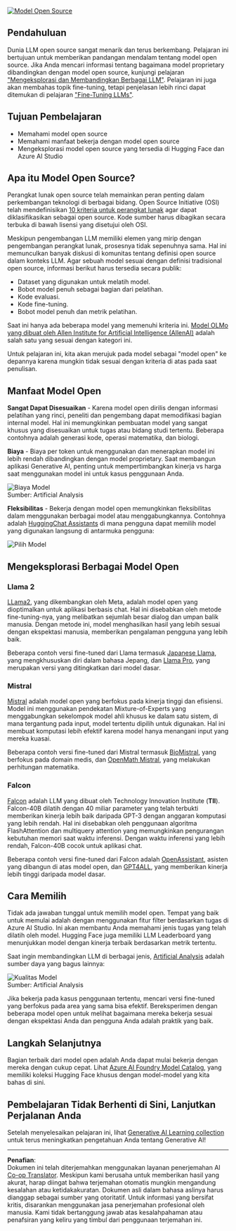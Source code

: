 <!--
CO_OP_TRANSLATOR_METADATA:
{
  "original_hash": "a8b2d4bb727c877ebf9edff8623d16b9",
  "translation_date": "2025-09-06T10:21:20+00:00",
  "source_file": "16-open-source-models/README.md",
  "language_code": "id"
}
-->
[![Model Open Source](../../../translated_images/16-lesson-banner.6b56555e8404fda1716382db4832cecbe616ccd764de381f0af6cfd694d05f74.id.png)](https://aka.ms/gen-ai-lesson16-gh?WT.mc_id=academic-105485-koreyst)

## Pendahuluan

Dunia LLM open source sangat menarik dan terus berkembang. Pelajaran ini bertujuan untuk memberikan pandangan mendalam tentang model open source. Jika Anda mencari informasi tentang bagaimana model proprietary dibandingkan dengan model open source, kunjungi pelajaran ["Mengeksplorasi dan Membandingkan Berbagai LLM"](../02-exploring-and-comparing-different-llms/README.md?WT.mc_id=academic-105485-koreyst). Pelajaran ini juga akan membahas topik fine-tuning, tetapi penjelasan lebih rinci dapat ditemukan di pelajaran ["Fine-Tuning LLMs"](../18-fine-tuning/README.md?WT.mc_id=academic-105485-koreyst).

## Tujuan Pembelajaran

- Memahami model open source
- Memahami manfaat bekerja dengan model open source
- Mengeksplorasi model open source yang tersedia di Hugging Face dan Azure AI Studio

## Apa itu Model Open Source?

Perangkat lunak open source telah memainkan peran penting dalam perkembangan teknologi di berbagai bidang. Open Source Initiative (OSI) telah mendefinisikan [10 kriteria untuk perangkat lunak](https://web.archive.org/web/20241126001143/https://opensource.org/osd?WT.mc_id=academic-105485-koreyst) agar dapat diklasifikasikan sebagai open source. Kode sumber harus dibagikan secara terbuka di bawah lisensi yang disetujui oleh OSI.

Meskipun pengembangan LLM memiliki elemen yang mirip dengan pengembangan perangkat lunak, prosesnya tidak sepenuhnya sama. Hal ini memunculkan banyak diskusi di komunitas tentang definisi open source dalam konteks LLM. Agar sebuah model sesuai dengan definisi tradisional open source, informasi berikut harus tersedia secara publik:

- Dataset yang digunakan untuk melatih model.
- Bobot model penuh sebagai bagian dari pelatihan.
- Kode evaluasi.
- Kode fine-tuning.
- Bobot model penuh dan metrik pelatihan.

Saat ini hanya ada beberapa model yang memenuhi kriteria ini. [Model OLMo yang dibuat oleh Allen Institute for Artificial Intelligence (AllenAI)](https://huggingface.co/allenai/OLMo-7B?WT.mc_id=academic-105485-koreyst) adalah salah satu yang sesuai dengan kategori ini.

Untuk pelajaran ini, kita akan merujuk pada model sebagai "model open" ke depannya karena mungkin tidak sesuai dengan kriteria di atas pada saat penulisan.

## Manfaat Model Open

**Sangat Dapat Disesuaikan** - Karena model open dirilis dengan informasi pelatihan yang rinci, peneliti dan pengembang dapat memodifikasi bagian internal model. Hal ini memungkinkan pembuatan model yang sangat khusus yang disesuaikan untuk tugas atau bidang studi tertentu. Beberapa contohnya adalah generasi kode, operasi matematika, dan biologi.

**Biaya** - Biaya per token untuk menggunakan dan menerapkan model ini lebih rendah dibandingkan dengan model proprietary. Saat membangun aplikasi Generative AI, penting untuk mempertimbangkan kinerja vs harga saat menggunakan model ini untuk kasus penggunaan Anda.

![Biaya Model](../../../translated_images/model-price.3f5a3e4d32ae00b465325159e1f4ebe7b5861e95117518c6bfc37fe842950687.id.png)  
Sumber: Artificial Analysis

**Fleksibilitas** - Bekerja dengan model open memungkinkan fleksibilitas dalam menggunakan berbagai model atau menggabungkannya. Contohnya adalah [HuggingChat Assistants](https://huggingface.co/chat?WT.mc_id=academic-105485-koreyst) di mana pengguna dapat memilih model yang digunakan langsung di antarmuka pengguna:

![Pilih Model](../../../translated_images/choose-model.f095d15bbac922141591fd4fac586dc8d25e69b42abf305d441b84c238e293f2.id.png)

## Mengeksplorasi Berbagai Model Open

### Llama 2

[LLama2](https://huggingface.co/meta-llama?WT.mc_id=academic-105485-koreyst), yang dikembangkan oleh Meta, adalah model open yang dioptimalkan untuk aplikasi berbasis chat. Hal ini disebabkan oleh metode fine-tuning-nya, yang melibatkan sejumlah besar dialog dan umpan balik manusia. Dengan metode ini, model menghasilkan hasil yang lebih sesuai dengan ekspektasi manusia, memberikan pengalaman pengguna yang lebih baik.

Beberapa contoh versi fine-tuned dari Llama termasuk [Japanese Llama](https://huggingface.co/elyza/ELYZA-japanese-Llama-2-7b?WT.mc_id=academic-105485-koreyst), yang mengkhususkan diri dalam bahasa Jepang, dan [Llama Pro](https://huggingface.co/TencentARC/LLaMA-Pro-8B?WT.mc_id=academic-105485-koreyst), yang merupakan versi yang ditingkatkan dari model dasar.

### Mistral

[Mistral](https://huggingface.co/mistralai?WT.mc_id=academic-105485-koreyst) adalah model open yang berfokus pada kinerja tinggi dan efisiensi. Model ini menggunakan pendekatan Mixture-of-Experts yang menggabungkan sekelompok model ahli khusus ke dalam satu sistem, di mana tergantung pada input, model tertentu dipilih untuk digunakan. Hal ini membuat komputasi lebih efektif karena model hanya menangani input yang mereka kuasai.

Beberapa contoh versi fine-tuned dari Mistral termasuk [BioMistral](https://huggingface.co/BioMistral/BioMistral-7B?text=Mon+nom+est+Thomas+et+mon+principal?WT.mc_id=academic-105485-koreyst), yang berfokus pada domain medis, dan [OpenMath Mistral](https://huggingface.co/nvidia/OpenMath-Mistral-7B-v0.1-hf?WT.mc_id=academic-105485-koreyst), yang melakukan perhitungan matematika.

### Falcon

[Falcon](https://huggingface.co/tiiuae?WT.mc_id=academic-105485-koreyst) adalah LLM yang dibuat oleh Technology Innovation Institute (**TII**). Falcon-40B dilatih dengan 40 miliar parameter yang telah terbukti memberikan kinerja lebih baik daripada GPT-3 dengan anggaran komputasi yang lebih rendah. Hal ini disebabkan oleh penggunaan algoritma FlashAttention dan multiquery attention yang memungkinkan pengurangan kebutuhan memori saat waktu inferensi. Dengan waktu inferensi yang lebih rendah, Falcon-40B cocok untuk aplikasi chat.

Beberapa contoh versi fine-tuned dari Falcon adalah [OpenAssistant](https://huggingface.co/OpenAssistant/falcon-40b-sft-top1-560?WT.mc_id=academic-105485-koreyst), asisten yang dibangun di atas model open, dan [GPT4ALL](https://huggingface.co/nomic-ai/gpt4all-falcon?WT.mc_id=academic-105485-koreyst), yang memberikan kinerja lebih tinggi daripada model dasar.

## Cara Memilih

Tidak ada jawaban tunggal untuk memilih model open. Tempat yang baik untuk memulai adalah dengan menggunakan fitur filter berdasarkan tugas di Azure AI Studio. Ini akan membantu Anda memahami jenis tugas yang telah dilatih oleh model. Hugging Face juga memiliki LLM Leaderboard yang menunjukkan model dengan kinerja terbaik berdasarkan metrik tertentu.

Saat ingin membandingkan LLM di berbagai jenis, [Artificial Analysis](https://artificialanalysis.ai/?WT.mc_id=academic-105485-koreyst) adalah sumber daya yang bagus lainnya:

![Kualitas Model](../../../translated_images/model-quality.aaae1c22e00f7ee1cd9dc186c611ac6ca6627eabd19e5364dce9e216d25ae8a5.id.png)  
Sumber: Artificial Analysis

Jika bekerja pada kasus penggunaan tertentu, mencari versi fine-tuned yang berfokus pada area yang sama bisa efektif. Bereksperimen dengan beberapa model open untuk melihat bagaimana mereka bekerja sesuai dengan ekspektasi Anda dan pengguna Anda adalah praktik yang baik.

## Langkah Selanjutnya

Bagian terbaik dari model open adalah Anda dapat mulai bekerja dengan mereka dengan cukup cepat. Lihat [Azure AI Foundry Model Catalog](https://ai.azure.com?WT.mc_id=academic-105485-koreyst), yang memiliki koleksi Hugging Face khusus dengan model-model yang kita bahas di sini.

## Pembelajaran Tidak Berhenti di Sini, Lanjutkan Perjalanan Anda

Setelah menyelesaikan pelajaran ini, lihat [Generative AI Learning collection](https://aka.ms/genai-collection?WT.mc_id=academic-105485-koreyst) untuk terus meningkatkan pengetahuan Anda tentang Generative AI!

---

**Penafian**:  
Dokumen ini telah diterjemahkan menggunakan layanan penerjemahan AI [Co-op Translator](https://github.com/Azure/co-op-translator). Meskipun kami berusaha untuk memberikan hasil yang akurat, harap diingat bahwa terjemahan otomatis mungkin mengandung kesalahan atau ketidakakuratan. Dokumen asli dalam bahasa aslinya harus dianggap sebagai sumber yang otoritatif. Untuk informasi yang bersifat kritis, disarankan menggunakan jasa penerjemahan profesional oleh manusia. Kami tidak bertanggung jawab atas kesalahpahaman atau penafsiran yang keliru yang timbul dari penggunaan terjemahan ini.